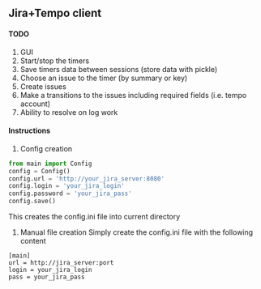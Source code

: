 ## Jira+Tempo client

#### TODO
1. GUI
1. Start/stop the timers
1. Save timers data between sessions (store data with pickle)
1. Choose an issue to the timer (by summary or key)
1. Create issues
1. Make a transitions to the issues including required fields (i.e. tempo account)
1. Ability to resolve on log work

#### Instructions
1. Config creation
```python
from main import Config
config = Config()
config.url = 'http://your_jira_server:8080'
config.login = 'your_jira_login'
config.password = 'your_jira_pass'
config.save()
```
This creates the config.ini file into current directory
1. Manual file creation
Simply create the config.ini file with the following content
```config
[main]
url = http://jira_server:port
login = your_jira_login
pass = your_jira_pass
```